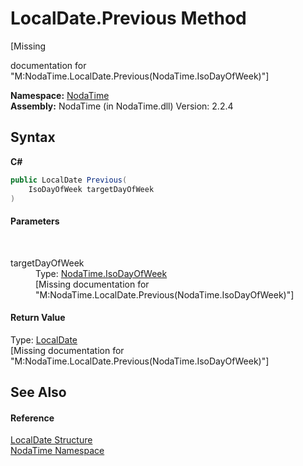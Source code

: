 # LocalDate.Previous Method 
 

\[Missing <summary> documentation for "M:NodaTime.LocalDate.Previous(NodaTime.IsoDayOfWeek)"\]

**Namespace:**&nbsp;<a href="N_NodaTime">NodaTime</a><br />**Assembly:**&nbsp;NodaTime (in NodaTime.dll) Version: 2.2.4

## Syntax

**C#**<br />
``` C#
public LocalDate Previous(
	IsoDayOfWeek targetDayOfWeek
)
```


#### Parameters
&nbsp;<dl><dt>targetDayOfWeek</dt><dd>Type: <a href="T_NodaTime_IsoDayOfWeek">NodaTime.IsoDayOfWeek</a><br />\[Missing <param name="targetDayOfWeek"/> documentation for "M:NodaTime.LocalDate.Previous(NodaTime.IsoDayOfWeek)"\]</dd></dl>

#### Return Value
Type: <a href="T_NodaTime_LocalDate">LocalDate</a><br />\[Missing <returns> documentation for "M:NodaTime.LocalDate.Previous(NodaTime.IsoDayOfWeek)"\]

## See Also


#### Reference
<a href="T_NodaTime_LocalDate">LocalDate Structure</a><br /><a href="N_NodaTime">NodaTime Namespace</a><br />